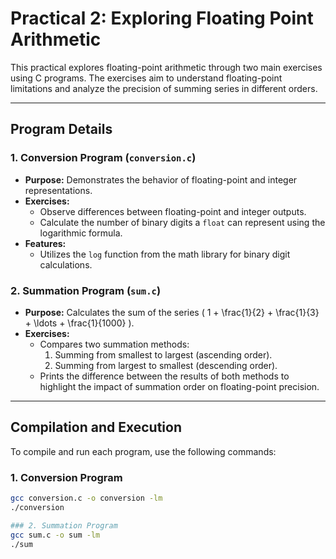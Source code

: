 # Practical 2: Exploring Floating Point Arithmetic

This practical explores floating-point arithmetic through two main exercises using C programs. The exercises aim to understand floating-point limitations and analyze the precision of summing series in different orders.

---

## Program Details

### 1. Conversion Program (`conversion.c`)
- **Purpose:** Demonstrates the behavior of floating-point and integer representations.
- **Exercises:**  
  - Observe differences between floating-point and integer outputs.
  - Calculate the number of binary digits a `float` can represent using the logarithmic formula.
- **Features:**  
  - Utilizes the `log` function from the math library for binary digit calculations.

### 2. Summation Program (`sum.c`)
- **Purpose:** Calculates the sum of the series \( 1 + \frac{1}{2} + \frac{1}{3} + \ldots + \frac{1}{1000} \).
- **Exercises:**  
  - Compares two summation methods:
    1. Summing from smallest to largest (ascending order).
    2. Summing from largest to smallest (descending order).
  - Prints the difference between the results of both methods to highlight the impact of summation order on floating-point precision.

---

## Compilation and Execution

To compile and run each program, use the following commands:

### 1. Conversion Program
```bash
gcc conversion.c -o conversion -lm
./conversion

### 2. Summation Program
gcc sum.c -o sum -lm
./sum
